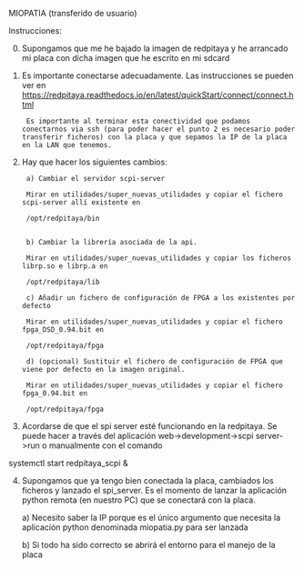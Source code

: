 MIOPATIA (transferido de usuario)

Instrucciones:

0) Supongamos que me he bajado la imagen de redpitaya y he arrancado mi placa con dicha imagen que he escrito en mi sdcard

1) Es importante conectarse adecuadamente. Las instrucciones se pueden ver en
        https://redpitaya.readthedocs.io/en/latest/quickStart/connect/connect.html
        
        Es importante al terminar esta conectividad que podamos conectarnos via ssh (para poder hacer el punto 2 es necesario poder transferir ficheros) con la placa y que sepamos la IP de la placa en la LAN que tenemos. 

2) Hay que hacer los siguientes cambios:

        a) Cambiar el servidor scpi-server
        
        Mirar en utilidades/super_nuevas_utilidades y copiar el fichero scpi-server allí existente en

        /opt/redpitaya/bin


        b) Cambiar la librería asociada de la api.

        Mirar en utilidades/super_nuevas_utilidades y copiar los ficheros librp.so e librp.a en

        /opt/redpitaya/lib

        c) Añadir un fichero de configuración de FPGA a los existentes por defecto

        Mirar en utilidades/super_nuevas_utilidades y copiar el fichero fpga_DSD_0.94.bit en

        /opt/redpitaya/fpga

        d) (opcional) Sustituir el fichero de configuración de FPGA que viene por defecto en la imagen original.

        Mirar en utilidades/super_nuevas_utilidades y copiar el fichero fpga_0.94.bit en

        /opt/redpitaya/fpga

3) Acordarse de que el spi server esté funcionando en la redpitaya. Se puede hacer a través del aplicación web->development->scpi server->run o manualmente con el comando

systemctl start redpitaya_scpi &

4) Supongamos que ya tengo bien conectada la placa, cambiados los ficheros y lanzado el spi_server. Es el momento de lanzar la aplicación python remota (en nuestro PC) que se conectará con la placa.

     a) Necesito saber la IP porque es el único argumento que necesita la aplicación python denominada miopatia.py para ser lanzada
     
     b) Si todo ha sido correcto se abrirá el entorno para el manejo de la placa
